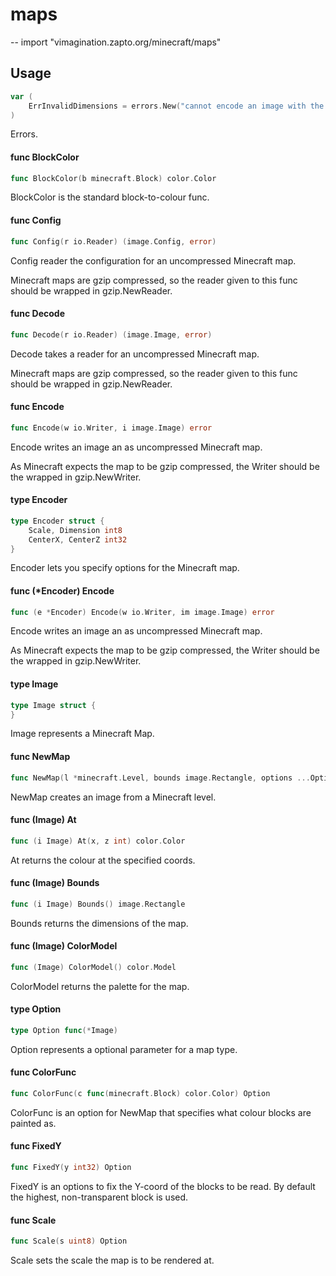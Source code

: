 # maps
--
    import "vimagination.zapto.org/minecraft/maps"


## Usage

```go
var (
	ErrInvalidDimensions = errors.New("cannot encode an image with the given dimensions")
)
```
Errors.

#### func  BlockColor

```go
func BlockColor(b minecraft.Block) color.Color
```
BlockColor is the standard block-to-colour func.

#### func  Config

```go
func Config(r io.Reader) (image.Config, error)
```
Config reader the configuration for an uncompressed Minecraft map.

Minecraft maps are gzip compressed, so the reader given to this func should be
wrapped in gzip.NewReader.

#### func  Decode

```go
func Decode(r io.Reader) (image.Image, error)
```
Decode takes a reader for an uncompressed Minecraft map.

Minecraft maps are gzip compressed, so the reader given to this func should be
wrapped in gzip.NewReader.

#### func  Encode

```go
func Encode(w io.Writer, i image.Image) error
```
Encode writes an image an as uncompressed Minecraft map.

As Minecraft expects the map to be gzip compressed, the Writer should be the
wrapped in gzip.NewWriter.

#### type Encoder

```go
type Encoder struct {
	Scale, Dimension int8
	CenterX, CenterZ int32
}
```

Encoder lets you specify options for the Minecraft map.

#### func (*Encoder) Encode

```go
func (e *Encoder) Encode(w io.Writer, im image.Image) error
```
Encode writes an image an as uncompressed Minecraft map.

As Minecraft expects the map to be gzip compressed, the Writer should be the
wrapped in gzip.NewWriter.

#### type Image

```go
type Image struct {
}
```

Image represents a Minecraft Map.

#### func  NewMap

```go
func NewMap(l *minecraft.Level, bounds image.Rectangle, options ...Option) Image
```
NewMap creates an image from a Minecraft level.

#### func (Image) At

```go
func (i Image) At(x, z int) color.Color
```
At returns the colour at the specified coords.

#### func (Image) Bounds

```go
func (i Image) Bounds() image.Rectangle
```
Bounds returns the dimensions of the map.

#### func (Image) ColorModel

```go
func (Image) ColorModel() color.Model
```
ColorModel returns the palette for the map.

#### type Option

```go
type Option func(*Image)
```

Option represents a optional parameter for a map type.

#### func  ColorFunc

```go
func ColorFunc(c func(minecraft.Block) color.Color) Option
```
ColorFunc is an option for NewMap that specifies what colour blocks are painted
as.

#### func  FixedY

```go
func FixedY(y int32) Option
```
FixedY is an options to fix the Y-coord of the blocks to be read. By default the
highest, non-transparent block is used.

#### func  Scale

```go
func Scale(s uint8) Option
```
Scale sets the scale the map is to be rendered at.
